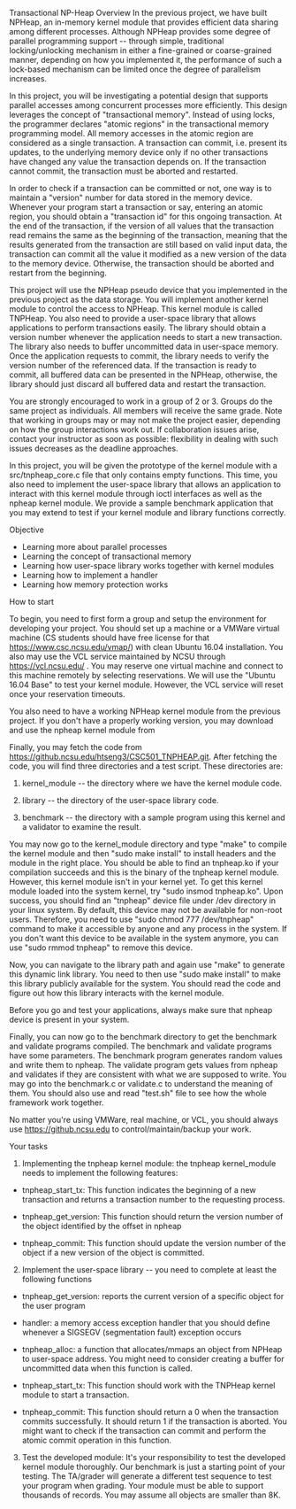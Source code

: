 Transactional NP-Heap
Overview
In the previous project, we have built NPHeap, an in-memory kernel module that provides efficient data sharing among different processes. Although NPHeap provides some degree of parallel programming support -- through simple, traditional locking/unlocking mechanism in either a fine-grained or coarse-grained manner, depending on how you implemented it, the performance of such a lock-based mechanism can be limited once the degree of parallelism increases. 

In this project, you will be investigating a potential design that supports parallel accesses among concurrent processes more efficiently. This design leverages the concept of "transactional memory". Instead of using locks, the programmer declares "atomic regions" in the transactional memory programming model. All memory accesses in the atomic region are considered as a single transaction. A transaction can commit, i.e. present its updates, to the underlying memory device only if no other transactions have changed any value the transaction depends on. If the transaction cannot commit, the transaction must be aborted and restarted.

In order to check if a transaction can be committed or not, one way is to maintain a "version" number for data stored in the memory device. Whenever your program start a transaction or say, entering an atomic region, you should obtain a "transaction id" for this ongoing transaction. At the end of the transaction, if the version of all values that the transaction read remains the same as the beginning of the transaction, meaning that the results generated from the transaction are still based on valid input data, the transaction can commit all the value it modified as a new version of the data to the memory device. Otherwise, the transaction should be aborted and restart from the beginning. 

This project will use the NPHeap pseudo device that you implemented in the previous project as the data storage. You will implement another kernel module to control the access to NPHeap. This kernel module is called TNPHeap. You also need to provide a user-space library that allows applications to perform transactions easily. The library should obtain a version number whenever the application needs to start a new transaction. The library also needs to buffer uncommitted data in user-space memory. Once the application requests to commit, the library needs to verify the version number of the referenced data. If the transaction is ready to commit, all buffered data can be presented in the NPHeap, otherwise, the library should just discard all buffered data and restart the transaction.

You are strongly encouraged to work in a group of 2 or 3. Groups do the same project as individuals. All members will receive the same grade. Note that working in groups may or may not make the project easier, depending on how the group interactions work out. If collaboration issues arise, contact your instructor as soon as possible: flexibility in dealing with such issues decreases as the deadline approaches. 

In this project, you will be given the prototype of the kernel module with a src/tnpheap_core.c file that only contains empty functions. This time, you also need to implement the user-space library that allows an application to interact with this kernel module through ioctl interfaces as well as the npheap kernel module. We provide a sample benchmark application that you may extend to test if your kernel module and library functions correctly.

Objective

* Learning more about parallel processes
* Learning the concept of transactional memory
* Learning how user-space library works together with kernel modules
* Learning how to implement a handler
* Learning how memory protection works

How to start 

To begin, you need to first form a group and setup the environment for developing your project. You should set up a machine or a VMWare virtual machine (CS students should have free license for that https://www.csc.ncsu.edu/vmap/) with clean Ubuntu 16.04 installation. You also may use the VCL service maintained by NCSU through https://vcl.ncsu.edu/ . You may reserve one virtual machine and connect to this machine remotely by selecting reservations. We will use the "Ubuntu 16.04 Base" to test your kernel module. However, the VCL service will reset once your reservation timeouts. 

You also need to have a working NPHeap kernel module from the previous project. If you don't have a properly working version, you may download and use the npheap kernel module from 

Finally, you may fetch the code from https://github.ncsu.edu/htseng3/CSC501_TNPHEAP.git.  After fetching the code, you will find three directories and a test script. These directories are:

1. kernel_module -- the directory where we have the kernel module code.

2. library -- the directory of the user-space library code.

3. benchmark -- the directory with a sample program using this kernel and a validator to examine the result.

You may now go to the kernel_module directory and type "make" to compile the kernel module and then "sudo make install" to install headers and the module in the right place. You should be able to find an tnpheap.ko if your compilation succeeds and this is the binary of the tnpheap kernel module. However, this kernel module isn't in your kernel yet. To get this kernel module loaded into the system kernel, try "sudo insmod tnpheap.ko". Upon success, you should find an "tnpheap" device file under /dev directory in your linux system. By default, this device may not be available for non-root users. Therefore, you need to use "sudo chmod 777 /dev/tnpheap" command to make it accessible by anyone and any process in the system. If you don't want this device to be available in the system anymore, you can use "sudo rmmod tnpheap" to remove this device.

Now, you can navigate to the library path and again use "make" to generate this dynamic link library. You need to then use "sudo make install" to make this library publicly available for the system. You should read the code and figure out how this library interacts with the kernel module. 

Before you go and test your applications, always make sure that npheap device is present in your system.

Finally, you can now go to the benchmark directory to get the benchmark and validate programs compiled. The benchmark and validate programs have some parameters. The benchmark program generates random values and write them to npheap. The validate program gets values from npheap and validates if they are consistent with what we are supposed to write. You may go into the benchmark.c or validate.c to understand the meaning of them. You should also use and read "test.sh" file to see how the whole framework work together. 

No matter you're using VMWare, real machine, or VCL, you should always use https://github.ncsu.edu to control/maintain/backup your work.

Your tasks

1. Implementing the tnpheap kernel module: the tnpheap kernel_module needs to implement the following features:

- tnpheap_start_tx: This function indicates the beginning of a new transaction and returns a transaction number to the requesting process.

- tnpheap_get_version: This function should return the version number of the object identified by the offset in npheap

- tnpheap_commit:  This function should update the version number of the object if a new version of the object is committed.

2. Implement the user-space library -- you need to complete at least the following functions

- tnpheap_get_version: reports the current version of a specific object for the user program

- handler: a memory access exception handler that you should define whenever a SIGSEGV (segmentation fault) exception occurs

- tnpheap_alloc: a function that allocates/mmaps an object from NPHeap to user-space address. You might need to consider creating a buffer for uncommitted data when this function is called.

- tnpheap_start_tx: This function should work with the TNPHeap kernel module to start a transaction.

- tnpheap_commit: This function should return a 0 when the transaction commits successfully. It should return 1 if the transaction is aborted. You might want to check if the transaction can commit and perform the atomic commit operation in this function.

3. Test the developed module: It's your responsibility to test the developed kernel module thoroughly. Our benchmark is just a starting point of your testing. The TA/grader will generate a different test sequence to test your program when grading. Your module must be able to support thousands of records. You may assume all objects are smaller than 8K.

